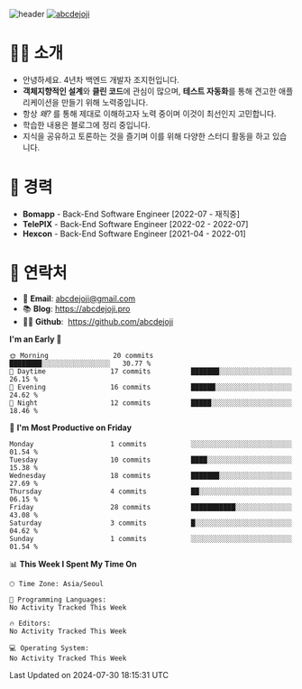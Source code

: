 ![header](https://capsule-render.vercel.app/api?type=transparent&fontColor=6b32af&height=200&text=Backend%20Developer&fontSize=60)
[![abcdejoji](https://github-readme-stats.vercel.app/api?username=abcdejoji&show_icons=true&theme=midnight-purple&locale=en)](https://github.com/abcdejoji)

# 🙇‍♂️ 소개

- 안녕하세요. 4년차 백엔드 개발자 조지헌입니다.
- **객체지향적인 설계**와 **클린 코드**에 관심이 많으며, **테스트 자동화**를 통해 견고한 애플리케이션을 만들기 위해 노력중입니다.
- 항상 _왜?_ 를 통해 제대로 이해하고자 노력 중이며 이것이 최선인지 고민합니다.
- 학습한 내용은 블로그에 정리 중입니다.
- 지식을 공유하고 토론하는 것을 즐기며 이를 위해 다양한 스터디 활동을 하고 있습니다.

# 💼 경력

- **Bomapp** - Back-End Software Engineer \[2022-07 - 재직중]
- **TelePIX** - Back-End Software Engineer \[2022-02 - 2022-07]
- **Hexcon** - Back-End Software Engineer \[2021-04 - 2022-01]

# 🤝 연락처

- 📧 **Email**: abcdejoji@gmail.com
- 📚 **Blog**: https://abcdejoji.pro
- 👨‍💻 **Github**:  https://github.com/abcdejoji

<!--START_SECTION:waka-->
**I'm an Early 🐤** 

```text
🌞 Morning                20 commits          ████████░░░░░░░░░░░░░░░░░   30.77 % 
🌆 Daytime                17 commits          ███████░░░░░░░░░░░░░░░░░░   26.15 % 
🌃 Evening                16 commits          ██████░░░░░░░░░░░░░░░░░░░   24.62 % 
🌙 Night                  12 commits          █████░░░░░░░░░░░░░░░░░░░░   18.46 % 
```
📅 **I'm Most Productive on Friday** 

```text
Monday                   1 commits           ░░░░░░░░░░░░░░░░░░░░░░░░░   01.54 % 
Tuesday                  10 commits          ████░░░░░░░░░░░░░░░░░░░░░   15.38 % 
Wednesday                18 commits          ███████░░░░░░░░░░░░░░░░░░   27.69 % 
Thursday                 4 commits           ██░░░░░░░░░░░░░░░░░░░░░░░   06.15 % 
Friday                   28 commits          ███████████░░░░░░░░░░░░░░   43.08 % 
Saturday                 3 commits           █░░░░░░░░░░░░░░░░░░░░░░░░   04.62 % 
Sunday                   1 commits           ░░░░░░░░░░░░░░░░░░░░░░░░░   01.54 % 
```


📊 **This Week I Spent My Time On** 

```text
🕑︎ Time Zone: Asia/Seoul

💬 Programming Languages: 
No Activity Tracked This Week

🔥 Editors: 
No Activity Tracked This Week

💻 Operating System: 
No Activity Tracked This Week
```


 Last Updated on 2024-07-30 18:15:31 UTC
<!--END_SECTION:waka-->
